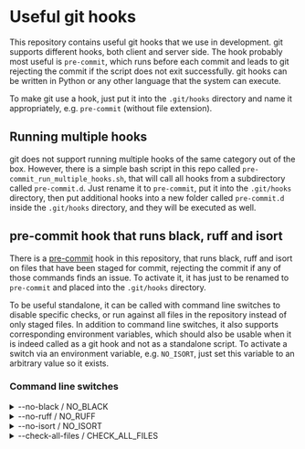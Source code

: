 # Useful git hooks

This repository contains useful git hooks that we use in development.
git supports different hooks, both client and server side. The hook probably most useful is `pre-commit`, which runs before each commit and leads to git rejecting the commit if the script does not exit successfully.
git hooks can be written in Python or any other language that the system can execute.

To make git use a hook, just put it into the `.git/hooks` directory and name it appropriately, e.g. `pre-commit` (without file extension).

## Running multiple hooks

git does not support running multiple hooks of the same category out of the box. However, there is a simple bash script in this repo called `pre-commit_run_multiple_hooks.sh`, that will call all hooks from a subdirectory called `pre-commit.d`.
Just rename it to `pre-commit`, put it into the `.git/hooks` directory, then put additional hooks into a new folder called `pre-commit.d` inside the `.git/hooks` directory, and they will be executed as well.

## pre-commit hook that runs black, ruff and isort

There is a [pre-commit](pre-commit/pre-commit__check_ruff_black_isort.py) hook in this repository, that runs black, ruff and isort on files that have been staged for commit, rejecting the commit if any of those commands finds an issue.
To activate it, it has just to be renamed to `pre-commit` and placed into the `.git/hooks` directory.

To be useful standalone, it can be called with command line switches to disable specific checks, or run against all files in the repository instead of only staged files.
In addition to command line switches, it also supports corresponding environment variables, which should also be usable when it is indeed called as a git hook and not as a standalone script. To activate a switch via an environment variable, e.g. `NO_ISORT`, just set this variable to an arbitrary value so it exists.

### Command line switches

<details>
  <summary>--no-black / NO_BLACK</summary>

Disables using _black_ for checking if the source codes files would be reformatted by _black_.

</details>

<details>
    <summary>--no-ruff / NO_RUFF</summary>

Disables using _ruff_ linter which checks for a large number of potential problems.

</details>

<details>
    <summary>--no-isort / NO_ISORT</summary>

Disables using _isort_ for checking if the order of imports in Python source code files would be changed by _isort_.

</details>

<details>
    <summary>--check-all-files / CHECK_ALL_FILES</summary>

Enables checking of all files within the repo directory, independent of whether files are staged by git or not.

</details>
